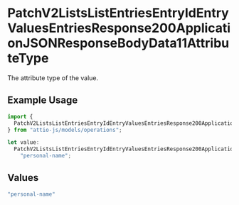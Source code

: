 # PatchV2ListsListEntriesEntryIdEntryValuesEntriesResponse200ApplicationJSONResponseBodyData11AttributeType

The attribute type of the value.

## Example Usage

```typescript
import {
  PatchV2ListsListEntriesEntryIdEntryValuesEntriesResponse200ApplicationJSONResponseBodyData11AttributeType,
} from "attio-js/models/operations";

let value:
  PatchV2ListsListEntriesEntryIdEntryValuesEntriesResponse200ApplicationJSONResponseBodyData11AttributeType =
    "personal-name";
```

## Values

```typescript
"personal-name"
```